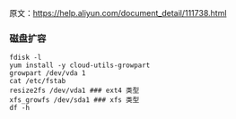 原文：https://help.aliyun.com/document_detail/111738.html

### 磁盘扩容
```
fdisk -l
yum install -y cloud-utils-growpart
growpart /dev/vda 1
cat /etc/fstab
resize2fs /dev/vda1 ### ext4 类型
xfs_growfs /dev/sda1 ### xfs 类型
df -h
```
